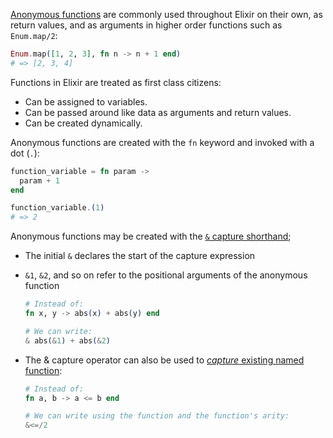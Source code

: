[Anonymous functions][anon-fns] are commonly used throughout Elixir on their own, as return values, and as arguments in higher order functions such as `Enum.map/2`:

```elixir
Enum.map([1, 2, 3], fn n -> n + 1 end)
# => [2, 3, 4]
```

Functions in Elixir are treated as first class citizens:

- Can be assigned to variables.
- Can be passed around like data as arguments and return values.
- Can be created dynamically.

Anonymous functions are created with the `fn` keyword and invoked with a dot (`.`):

```elixir
function_variable = fn param ->
  param + 1
end

function_variable.(1)
# => 2
```

Anonymous functions may be created with the [`&` capture shorthand][kernal-capture];

- The initial `&` declares the start of the capture expression
- `&1`, `&2`, and so on refer to the positional arguments of the anonymous function

  ```elixir
  # Instead of:
  fn x, y -> abs(x) + abs(y) end

  # We can write:
  & abs(&1) + abs(&2)
  ```

- The & capture operator can also be used to [_capture_ existing named function][capture]:

  ```elixir
  # Instead of:
  fn a, b -> a <= b end

  # We can write using the function and the function's arity:
  &<=/2
  ```

[anon-fns]: https://elixir-lang.org/getting-started/basic-types.html#anonymous-functions
[kernel-fn]: https://hexdocs.pm/elixir/Kernel.SpecialForms.html#fn/1
[kernal-capture]: https://hexdocs.pm/elixir/Kernel.SpecialForms.html#&/1
[capture]: https://dockyard.com/blog/2016/08/05/understand-capture-operator-in-elixir
